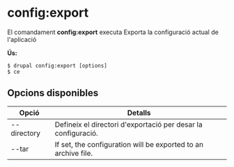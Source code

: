 # config:export
El comandament **config:export** executa Exporta la configuració actual de l'aplicació

**Ús:**
```
$ drupal config:export [options] 
$ ce  
```

## Opcions disponibles
Opció | Detalls
-------|-------------
--directory | Defineix el directori d'exportació per desar la configuració.
--tar | If set, the configuration will be exported to an archive file.
